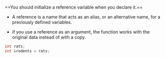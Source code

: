 ==You should initialize a reference variable when you declare it.==

- A reference is a name that acts as an alias, or an alternative name, for a previously defined variables.

- if you use a reference as an argument, the function works with the original data instead of with a copy.

```cpp
int rats;
int &rodents = rats;
```



